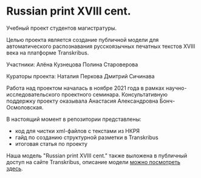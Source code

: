 # Russian print XVIII cent.

Учебный проект студентов магистратуры.

Целью проекта является создание публичной модели для автоматического распознавания русскоязычных печатных текстов XVIII века на платформе Transkribus.

Участники:
Алёна Кузнецова
Полина Староверова 

Кураторы проекта:
Наталия Перкова
Дмитрий Сичинава

Работа над проектом началась в ноябре 2021 года в рамках научно-исследовательского проектного семинара. Консультативную поддержку проекту оказывала Анастасия Александровна Бонч-Осмоловская.

В настоящий момент в репозитории представлены:

+ код для чистки xml-файлов с текстами из НКРЯ
+ гайд по созданию структурной разметки в Transkribus
+ итоговая статья по проекту

Наша модель "Russian print XVIII cent." также выложена в публичный доступ на сайте Transkribus, описание модели [можно посмотреть здесь](https://readcoop.eu/model/russian-print-xviii-cent/).
